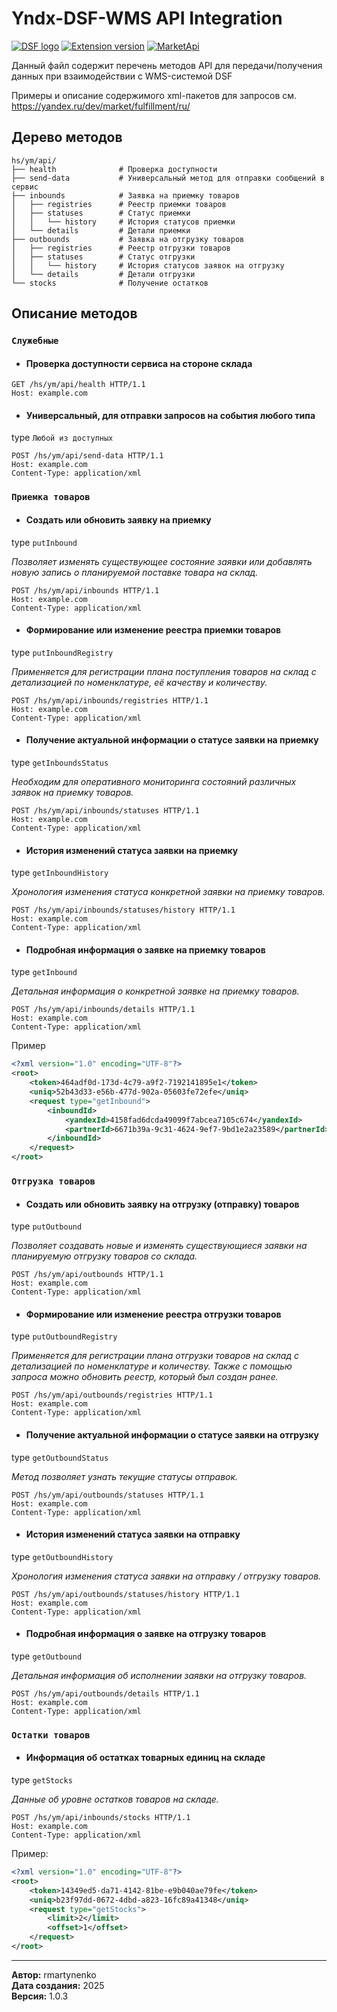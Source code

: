 
# Yndx-DSF-WMS API Integration

[![DSF logo](https://img.shields.io/badge/DSF%20Trading-blue?link=https%3A%2F%2Fdsf.kz%2F
)](https://dsf.kz)
[![Extension version](https://img.shields.io/badge/extension-1.0.1.15-blue
)](https://dsf.kz)
[![MarketApi](https://img.shields.io/badge/%D0%9E%D0%BF%D0%B8%D1%81%D0%B0%D0%BD%D0%B8%D0%B5%20API%20%D0%B4%D0%BB%D1%8F%20%D0%B2%D0%B7%D0%B0%D0%B8%D0%BC%D0%BE%D0%B4%D0%B5%D0%B9%D1%81%D1%82%D0%B2%D0%B8%D1%8F-xml-green?style=flat-square&logo=%23F9AB00&link=https%3A%2F%2Fyandex.ru%2Fdev%2Fmarket%2Ffulfillment%2Fru%2F
)](https://yandex.ru/dev/market/fulfillment/ru/)

Данный файл содержит перечень методов API для передачи/получения данных при взаимодействии с WMS-системой DSF

Примеры и описание содержимого xml-пакетов для запросов см. <https://yandex.ru/dev/market/fulfillment/ru/>

## Дерево методов

```text
hs/ym/api/
├── health              # Проверка доступности
├── send-data           # Универсальный метод для отправки сообщений в сервис
├── inbounds            # Заявка на приемку товаров
│   ├── registries      # Реестр приемки товаров 
│   ├── statuses        # Статус приемки
│   │   └── history     # История статусов приемки
│   └── details         # Детали приемки
├── outbounds           # Заявка на отгрузку товаров
│   ├── registries      # Реестр отгрузки товаров
│   ├── statuses        # Статус отгрузки
│   │   └── history     # История статусов заявок на отгрузку
│   └── details         # Детали отгрузки
└── stocks              # Получение остатков                 
```

## Описание методов

### `Служебные`

- #### Проверка доступности сервиса на стороне склада

```text
GET /hs/ym/api/health HTTP/1.1
Host: example.com
```

- #### Универсальный, для отправки запросов на события любого типа

type `Любой из доступных`

```text
POST /hs/ym/api/send-data HTTP/1.1
Host: example.com
Content-Type: application/xml
```

### `Приемка товаров`

- #### Создать или обновить заявку на приемку

type `putInbound`

*Позволяет изменять существующее состояние заявки или добавлять новую запись о планируемой поставке товара на склад.*

```text
POST /hs/ym/api/inbounds HTTP/1.1
Host: example.com
Content-Type: application/xml
```

- #### Формирование или изменение реестра приемки товаров

type `putInboundRegistry`

*Применяется для регистрации плана поступления товаров на склад с детализацией по номенклатуре, её качеству и количеству.*

```text
POST /hs/ym/api/inbounds/registries HTTP/1.1
Host: example.com
Content-Type: application/xml
```

- #### Получение актуальной информации о статусе заявки на приемку

type `getInboundsStatus`

*Необходим для оперативного мониторинга состояний различных заявок на приемку товаров.*

```text
POST /hs/ym/api/inbounds/statuses HTTP/1.1
Host: example.com
Content-Type: application/xml
```

- #### История изменений статуса заявки на приемку

type `getInboundHistory`

*Хронология изменения статуса конкретной заявки на приемку товаров.*

```text
POST /hs/ym/api/inbounds/statuses/history HTTP/1.1
Host: example.com
Content-Type: application/xml
```

- #### Подробная информация о заявке на приемку товаров

type `getInbound`

*Детальная информация о конкретной заявке на приемку товаров.*

```text
POST /hs/ym/api/inbounds/details HTTP/1.1
Host: example.com
Content-Type: application/xml
```

Пример

```XML
<?xml version="1.0" encoding="UTF-8"?>
<root>
    <token>464adf0d-173d-4c79-a9f2-7192141895e1</token>
    <uniq>52b43d33-e56b-477d-902a-05603fe72efe</uniq>
    <request type="getInbound">
        <inboundId>
            <yandexId>4158fad6dcda49099f7abcea7105c674</yandexId>
            <partnerId>6671b39a-9c31-4624-9ef7-9bd1e2a23589</partnerId>
        </inboundId>   
    </request>
</root>
```

### `Отгрузка товаров`

- #### Создать или обновить заявку на отгрузку (отправку) товаров

type `putOutbound`

*Позволяет создавать новые и изменять существующиеся заявки на планируемую отгрузку товаров со склада.*

```text
POST /hs/ym/api/outbounds HTTP/1.1
Host: example.com
Content-Type: application/xml
```

- #### Формирование или изменение реестра отгрузки товаров

type `putOutboundRegistry`

*Применяется для регистрации плана отгрузки товаров на склад с детализацией по номенклатуре и количеству. Также с помощью запроса можно обновить реестр, который был создан ранее.*

```text
POST /hs/ym/api/outbounds/registries HTTP/1.1
Host: example.com
Content-Type: application/xml
```

- #### Получение актуальной информации о статусе заявки на отгрузку

type `getOutboundStatus`

*Метод позволяет узнать текущие статусы отправок.*

```text
POST /hs/ym/api/outbounds/statuses HTTP/1.1
Host: example.com
Content-Type: application/xml
```

- #### История изменений статуса заявки на отправку

type `getOutboundHistory`

*Хронология изменения статуса заявки на отправку / отгрузку товаров.*

```text
POST /hs/ym/api/outbounds/statuses/history HTTP/1.1
Host: example.com
Content-Type: application/xml
```

- #### Подробная информация о заявке на отгрузку товаров

type `getOutbound`

*Детальная информация об исполнении заявки на отгрузку товаров.*

```text
POST /hs/ym/api/outbounds/details HTTP/1.1
Host: example.com
Content-Type: application/xml
```

### `Остатки товаров`

- #### Информация об остатках товарных единиц на складе

type `getStocks`

*Данные об уровне остатков товаров на складе.*

```text
POST /hs/ym/api/inbounds/stocks HTTP/1.1
Host: example.com
Content-Type: application/xml
```

Пример:

```XML
<?xml version="1.0" encoding="UTF-8"?>
<root>
    <token>14349ed5-da71-4142-81be-e9b040ae79fe</token>
    <uniq>b23f97dd-0672-4dbd-a823-16fc89a41348</uniq>
    <request type="getStocks">
        <limit>2</limit>
        <offset>1</offset>    
    </request>
</root>
```

---
**Автор:** rmartynenko  
**Дата создания:** 2025  
**Версия:** 1.0.3
